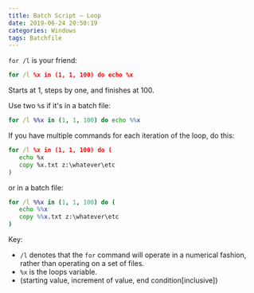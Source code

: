 ```yaml
---
title: Batch Script – Loop
date: 2019-06-24 20:50:19
categories: Windows
tags: Batchfile
---
```

`for /l` is your friend:

```bat
for /l %x in (1, 1, 100) do echo %x
```

Starts at 1, steps by one, and finishes at 100.

Use two `%`s if it's in a batch file:

```bat
for /l %%x in (1, 1, 100) do echo %%x
```

If you have multiple commands for each iteration of the loop, do this:

```bat
for /l %x in (1, 1, 100) do (
   echo %x
   copy %x.txt z:\whatever\etc
)
```

or in a batch file:

```bat
for /l %%x in (1, 1, 100) do (
   echo %%x
   copy %%x.txt z:\whatever\etc
)
```

Key:

+ `/l` denotes that the `for` command will operate in a numerical fashion, rather than operating on a set of files.
+ `%x` is the loops variable.
+ (starting value, increment of value, end condition\[inclusive\])
